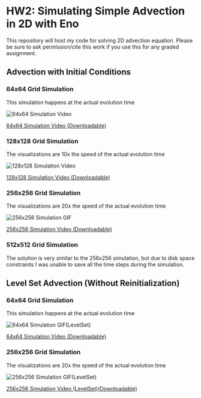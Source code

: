 # HW2: Simulating Simple Advection in 2D with Eno
This repository will host my code for solving 2D advection equation. Please be sure to ask permission/cite this work if you use this for any graded assignment. 

## Advection with Initial Conditions

### 64x64 Grid Simulation
This simulation happens at the actual evolution time

![64x64 Simulation Video](https://media.giphy.com/media/G1sAoEurj3sf5SrxHY/giphy.gif)

[64x64 Simulation Video (Downloadable)](https://ucmerced.box.com/s/eomj354gtqs8in7whe8est2f3dgb72hl)


### 128x128 Grid Simulation
The visualizations are 10x the speed of the actual evolution time


![128x128 Simulation Video](https://media.giphy.com/media/nVzPMWdtvl1AdOethD/giphy.gif)


[128x128 Simulation Video (Downloadable)](https://ucmerced.box.com/s/846hn9iwtn86ja927aaqfbjbvaze0p9k)

### 256x256 Grid Simulation
The visualizations are 20x the speed of the actual evolution time

![256x256 Simulation GIF](https://media.giphy.com/media/508XKw7hdg8PoZBina/giphy.gif)


[256x256 Simulation Video (Downloadable)](https://ucmerced.box.com/s/1owuwyjvh3hvecy5mlfuq8w2wbpwgy18)


### 512x512 Grid Simulation

The solution is very similar to the 256x256 simulation, but due to disk space constraints I was unable to save all the time steps during the simulation.

## Level Set Advection (Without Reinitialization)

### 64x64 Grid Simulation
This simulation happens at the actual evolution time

![64x64 Simulation GIF(LevelSet)](https://media.giphy.com/media/4Vy2ZLO3l9F5oxgOlh/giphy.gif)

[64x64 Simulation Video (Downloadable)](https://ucmerced.box.com/s/vgogy62uklu5raxtgw58rogsjq14xxm6)


### 256x256 Grid Simulation
The visualizations are 20x the speed of the actual evolution time

![256x256 Simulation GIF(LevelSet)](https://media.giphy.com/media/4Vy2ZLO3l9F5oxgOlh/giphy.gif)

[256x256 Simulation Video (LevelSet)(Downloadable)](https://ucmerced.box.com/s/vgogy62uklu5raxtgw58rogsjq14xxm6)

